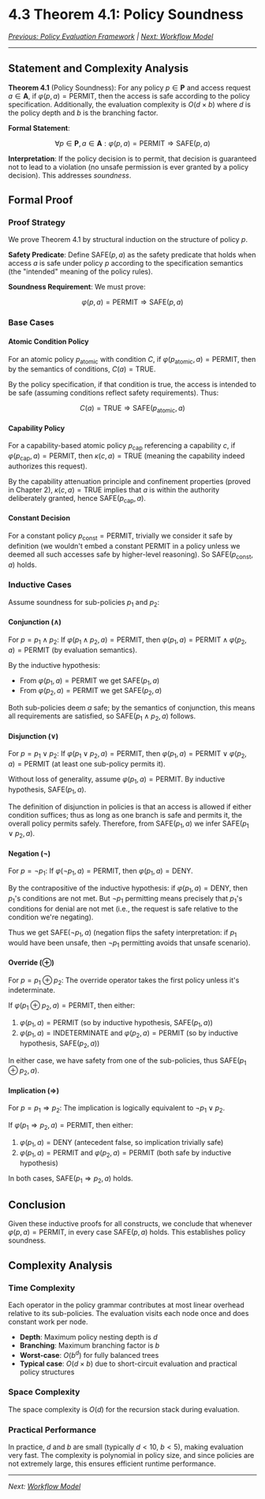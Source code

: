 # 4.3 Theorem 4.1: Policy Soundness

_[Previous: Policy Evaluation Framework](ch4-2-policy-evaluation.md) |
[Next: Workflow Model](ch4-4-workflow-model.md)_

---

## Statement and Complexity Analysis

**Theorem 4.1** (Policy Soundness): For any policy $p \in \mathbf{P}$ and access
request $a \in \mathbf{A}$, if $\varphi(p, a) = \text{PERMIT}$, then the access
is safe according to the policy specification. Additionally, the evaluation
complexity is $O(d \times b)$ where $d$ is the policy depth and $b$ is the
branching factor.

**Formal Statement**:

$$\forall p \in \mathbf{P}, a \in \mathbf{A}: \varphi(p, a) = \text{PERMIT} \Rightarrow \text{SAFE}(p, a)$$

**Interpretation**: If the policy decision is to permit, that decision is
guaranteed not to lead to a violation (no unsafe permission is ever granted by a
policy decision). This addresses _soundness_.

## Formal Proof

### Proof Strategy

We prove Theorem 4.1 by structural induction on the structure of policy $p$.

**Safety Predicate**: Define $\text{SAFE}(p, a)$ as the safety predicate that
holds when access $a$ is safe under policy $p$ according to the specification
semantics (the "intended" meaning of the policy rules).

**Soundness Requirement**: We must prove:

$$\varphi(p, a) = \text{PERMIT} \Rightarrow \text{SAFE}(p, a)$$

### Base Cases

#### Atomic Condition Policy

For an atomic policy $p_{\text{atomic}}$ with condition $C$, if
$\varphi(p_{\text{atomic}}, a) = \text{PERMIT}$, then by the semantics of
conditions, $C(a) = \text{TRUE}$.

By the policy specification, if that condition is true, the access is intended
to be safe (assuming conditions reflect safety requirements). Thus:

$$C(a) = \text{TRUE} \Rightarrow \text{SAFE}(p_{\text{atomic}}, a)$$

#### Capability Policy

For a capability-based atomic policy $p_{\text{cap}}$ referencing a capability
$c$, if $\varphi(p_{\text{cap}}, a) = \text{PERMIT}$, then
$\kappa(c, a) = \text{TRUE}$ (meaning the capability indeed authorizes this
request).

By the capability attenuation principle and confinement properties (proved in
Chapter 2), $\kappa(c, a) = \text{TRUE}$ implies that $a$ is within the
authority deliberately granted, hence $\text{SAFE}(p_{\text{cap}}, a)$.

#### Constant Decision

For a constant policy $p_{\text{const}} = \text{PERMIT}$, trivially we consider
it safe by definition (we wouldn't embed a constant PERMIT in a policy unless we
deemed all such accesses safe by higher-level reasoning). So
$\text{SAFE}(p_{\text{const}}, a)$ holds.

### Inductive Cases

Assume soundness for sub-policies $p_1$ and $p_2$:

#### Conjunction ($\land$)

For $p = p_1 \land p_2$: If $\varphi(p_1 \land p_2, a) = \text{PERMIT}$, then
$\varphi(p_1, a) = \text{PERMIT} \land \varphi(p_2, a) = \text{PERMIT}$ (by
evaluation semantics).

By the inductive hypothesis:

- From $\varphi(p_1, a) = \text{PERMIT}$ we get $\text{SAFE}(p_1, a)$
- From $\varphi(p_2, a) = \text{PERMIT}$ we get $\text{SAFE}(p_2, a)$

Both sub-policies deem $a$ safe; by the semantics of conjunction, this means all
requirements are satisfied, so $\text{SAFE}(p_1 \land p_2, a)$ follows.

#### Disjunction ($\lor$)

For $p = p_1 \lor p_2$: If $\varphi(p_1 \lor p_2, a) = \text{PERMIT}$, then
$\varphi(p_1, a) = \text{PERMIT} \lor \varphi(p_2, a) = \text{PERMIT}$ (at least
one sub-policy permits it).

Without loss of generality, assume $\varphi(p_1, a) = \text{PERMIT}$. By
inductive hypothesis, $\text{SAFE}(p_1, a)$.

The definition of disjunction in policies is that an access is allowed if either
condition suffices; thus as long as one branch is safe and permits it, the
overall policy permits safely. Therefore, from $\text{SAFE}(p_1, a)$ we infer
$\text{SAFE}(p_1 \lor p_2, a)$.

#### Negation ($\neg$)

For $p = \neg p_1$: If $\varphi(\neg p_1, a) = \text{PERMIT}$, then
$\varphi(p_1, a) = \text{DENY}$.

By the contrapositive of the inductive hypothesis: if
$\varphi(p_1, a) = \text{DENY}$, then $p_1$'s conditions are not met. But
$\neg p_1$ permitting means precisely that $p_1$'s conditions for denial are not
met (i.e., the request is safe relative to the condition we're negating).

Thus we get $\text{SAFE}(\neg p_1, a)$ (negation flips the safety
interpretation: if $p_1$ would have been unsafe, then $\neg p_1$ permitting
avoids that unsafe scenario).

#### Override ($\oplus$)

For $p = p_1 \oplus p_2$: The override operator takes the first policy unless
it's indeterminate.

If $\varphi(p_1 \oplus p_2, a) = \text{PERMIT}$, then either:

1. $\varphi(p_1, a) = \text{PERMIT}$ (so by inductive hypothesis,
   $\text{SAFE}(p_1, a)$)
2. $\varphi(p_1, a) = \text{INDETERMINATE}$ and
   $\varphi(p_2, a) = \text{PERMIT}$ (so by inductive hypothesis,
   $\text{SAFE}(p_2, a)$)

In either case, we have safety from one of the sub-policies, thus
$\text{SAFE}(p_1 \oplus p_2, a)$.

#### Implication ($\Rightarrow$)

For $p = p_1 \Rightarrow p_2$: The implication is logically equivalent to
$\neg p_1 \lor p_2$.

If $\varphi(p_1 \Rightarrow p_2, a) = \text{PERMIT}$, then either:

1. $\varphi(p_1, a) = \text{DENY}$ (antecedent false, so implication trivially
   safe)
2. $\varphi(p_1, a) = \text{PERMIT}$ and $\varphi(p_2, a) = \text{PERMIT}$ (both
   safe by inductive hypothesis)

In both cases, $\text{SAFE}(p_1 \Rightarrow p_2, a)$ holds.

## Conclusion

Given these inductive proofs for all constructs, we conclude that whenever
$\varphi(p, a) = \text{PERMIT}$, in every case $\text{SAFE}(p, a)$ holds. This
establishes policy soundness.

## Complexity Analysis

### Time Complexity

Each operator in the policy grammar contributes at most linear overhead relative
to its sub-policies. The evaluation visits each node once and does constant work
per node.

- **Depth**: Maximum policy nesting depth is $d$
- **Branching**: Maximum branching factor is $b$
- **Worst-case**: $O(b^d)$ for fully balanced trees
- **Typical case**: $O(d \times b)$ due to short-circuit evaluation and
  practical policy structures

### Space Complexity

The space complexity is $O(d)$ for the recursion stack during evaluation.

### Practical Performance

In practice, $d$ and $b$ are small (typically $d < 10$, $b < 5$), making
evaluation very fast. The complexity is polynomial in policy size, and since
policies are not extremely large, this ensures efficient runtime performance.

---

_Next: [Workflow Model](ch4-4-workflow-model.md)_
